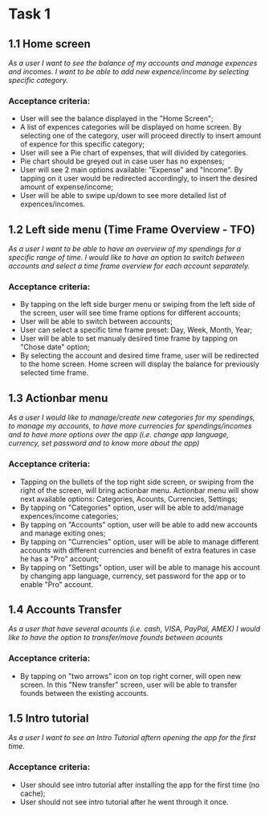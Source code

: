 
# Task 1

## 1.1 Home screen
*As a user I want to see the balance of my accounts and manage expences and incomes. I want to be able to add new expence/income by selecting specific category.*
### Acceptance criteria:
* User will see the balance displayed in the "Home Screen";
* A list of expences categories will be displayed on home screen. By selecting one of the category, user will proceed directly to insert amount of expence for this specific category; 
* User will see a Pie chart of expenses, that will divided by categories. 
* Pie chart should be greyed out in case user has no expenses;
* User will see 2 main options available: "Expense" and "Income". By tapping on it user would be redirected accordingly, to insert the desired amount of expense/income;
* User will be able to swipe up/down to see more detailed list of expences/incomes.
 

## 1.2 Left side menu (Time Frame Overview - TFO)
*As a user I want to be able to have an overview of my spendings for a specific range of time. I would like to have an option to switch between accounts and select a time frame overview for each account separately.*
### Acceptance criteria:
* By tapping on the left side burger menu or swiping from the left side of the screen, user will see time frame options for different accounts;
* User will be able to switch between accounts;
* User can select a specific time frame preset: Day, Week, Month, Year;
* User will be able to set manualy desired time frame by tapping on "Chose date" option;
* By selecting the account and desired time frame, user will be redirected to the home screen. Home screen will display the balance for previously selected time frame.


## 1.3 Actionbar menu
*As a user I would like to manage/create new categories for my spendings, to manage my accounts, to have more currencies for spendings/incomes and to have more options over the app (i.e. change app language, currency, set password and to know more about the app)* 
### Acceptance criteria:
* Tapping on the bullets of the top right side screen, or swiping from the right of the screen, will bring actionbar menu. Actionbar menu will show next available options: Categories, Acounts, Currencies, Settings;
* By tapping on "Categories" option, user will be able to add/manage expences/income categories;
* By tapping on "Accounts" option, user will be able to add new accounts and manage exiting ones;
* By tapping on "Currencies" option, user will be able to manage different accounts with different currencies and benefit of extra features in case he has a "Pro" account;
* By tapping on "Settings" option, user will be able to manage his account by changing app language, currency, set password for the app or to enable "Pro" account.
 

## 1.4 Accounts Transfer 
*As a user that have several acounts (i.e. cash, VISA, PayPal, AMEX) I would like to have the option to transfer/move founds between acounts*
### Acceptance criteria:
* By tapping on "two arrows" icon on top right corner, will open new screen. In this "New transfer" screen, user will be able to transfer founds between the existing accounts.


## 1.5 Intro tutorial
*As a user I want to see an Intro Tutorial aftern opening the app for the first time.*
### Acceptance criteria:
* User should see intro tutorial after installing the app for the first time (no cache);
* User should not see intro tutorial after he went through it once.
